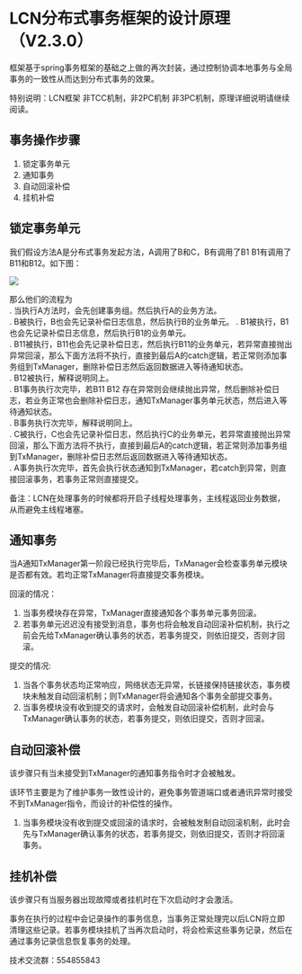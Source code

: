 # LCN分布式事务框架的设计原理 （V2.3.0）

框架基于spring事务框架的基础之上做的再次封装，通过控制协调本地事务与全局事务的一致性从而达到分布式事务的效果。

特别说明：LCN框架 非TCC机制，非2PC机制 非3PC机制，原理详细说明请继续阅读。

## 事务操作步骤

1. 锁定事务单元
2. 通知事务
3. 自动回滚补偿
4. 挂机补偿


## 锁定事务单元

我们假设方法A是分布式事务发起方法，A调用了B和C，B有调用了B1 B1有调用了B11和B12。如下图：

![ ](readme/分布式事务原理.png)

那么他们的流程为  
. 当执行A方法时，会先创建事务组。然后执行A的业务方法。  
. B被执行，B也会先记录补偿日志信息，然后执行B的业务单元。
. B1被执行，B1也会先记录补偿日志信息，然后执行B1的业务单元。   
. B11被执行，B11也会先记录补偿日志，然后执行B11的业务单元，若异常直接抛出异常回滚，那么下面方法将不执行，直接到最后A的catch逻辑，若正常则添加事务组到TxManager，删除补偿日志然后返回数据进入等待通知状态。   
. B12被执行，解释说明同上。   
. B1事务执行次完毕，若B11 B12 存在异常则会继续抛出异常，然后删除补偿日志，若业务正常也会删除补偿日志，通知TxManager事务单元状态，然后进入等待通知状态。  
. B事务执行次完毕，解释说明同上。  
. C被执行，C也会先记录补偿日志，然后执行C的业务单元，若异常直接抛出异常回滚，那么下面方法将不执行，直接到最后A的catch逻辑，若正常则添加事务组到TxManager，删除补偿日志然后返回数据进入等待通知状态。  
. A事务执行次完毕，首先会执行状态通知到TxManager，若catch到异常，则直接回滚事务，若事务正常则直接提交。   

备注：LCN在处理事务的时候都将开启子线程处理事务，主线程返回业务数据，从而避免主线程堵塞。

## 通知事务

当A通知TxManager第一阶段已经执行完毕后，TxManager会检查事务单元模块是否都有效。若均正常TxManager将直接提交事务模块。

回滚的情况：
1. 当事务模块存在异常，TxManager直接通知各个事务单元事务回滚。
2. 若事务单元迟迟没有接受到消息，事务也将会触发自动回滚补偿机制，执行之前会先给TxManager确认事务的状态，若事务提交，则依旧提交，否则才回滚。

提交的情况:

1. 当各个事务状态均正常响应，网络状态无异常，长链接保持链接状态，事务模块未触发自动回滚机制；则TxManager将会通知各个事务全部提交事务。
2. 当事务模块没有收到提交的请求时，会触发自动回滚补偿机制，此时会与TxManager确认事务的状态，若事务提交，则依旧提交，否则才回滚。


## 自动回滚补偿

该步骤只有当未接受到TxManager的通知事务指令时才会被触发。

该环节主要是为了维护事务一致性设计的，避免事务管道端口或者通讯异常时接受不到TxManager指令，而设计的补偿性的操作。

1. 当事务模块没有收到提交或回滚的请求时，会被触发制自动回滚机制，此时会先与TxManager确认事务的状态，若事务提交，则依旧提交，否则才将回滚事务。


## 挂机补偿

该步骤只有当服务器出现故障或者挂机时在下次启动时才会激活。

事务在执行的过程中会记录操作的事务信息，当事务正常处理完以后LCN将立即清理这些记录。若事务模块挂机了当再次启动时，将会检索这些事务记录，然后在通过事务记录信息恢复事务的处理。



技术交流群：554855843